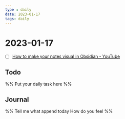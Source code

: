 ```yaml
---
type : daily
date: 2023-01-17
tags: daily
---
```


# 2023-01-17

- [ ] [How to make your notes visual in Obsidian - YouTube](https://www.youtube.com/watch?v=9ELqSWucVYo)
## Todo
%%
Put your daily task here
%%


## Journal 
%%
Tell me what append today
How do you feel
%%